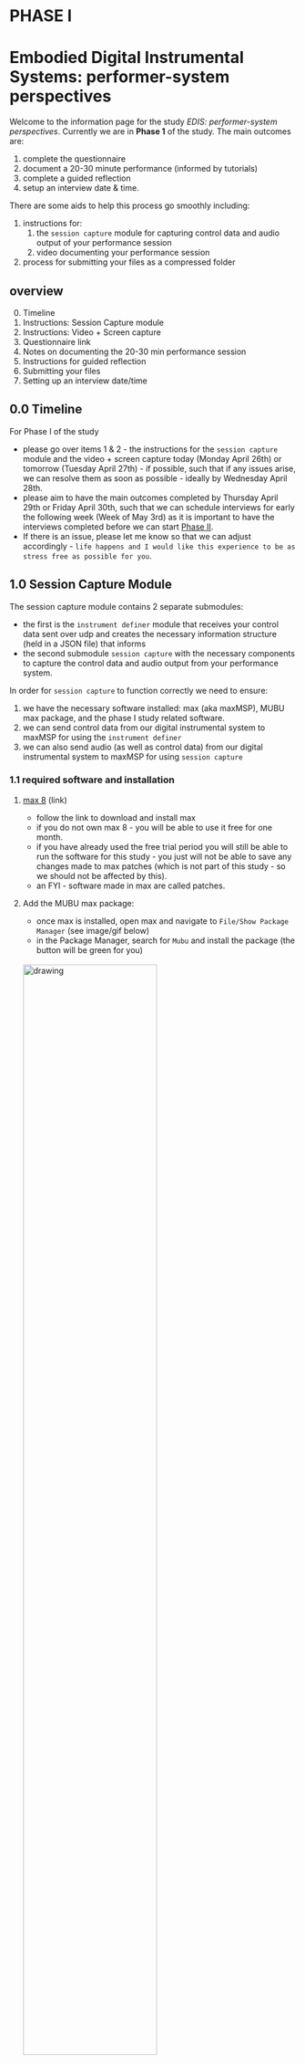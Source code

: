 # PHASE I
# Embodied Digital Instrumental Systems: performer-system perspectives
Welcome to the information page for the study *EDIS: performer-system perspectives*. Currently we are in **Phase 1** of the study. The main outcomes are: 

1. complete the questionnaire
1. document a 20-30 minute performance (informed by tutorials)
1. complete a guided reflection
1. setup an interview date & time. 

There are some aids to help this process go smoothly including:  
1. instructions for: 
    1. the `session capture` module for capturing control data and audio output of your performance session
    1. video documenting your performance session 
1. process for submitting your files as a compressed folder

## overview
0. Timeline
1. Instructions: Session Capture module
1. Instructions: Video + Screen capture
1. Questionnaire link
1. Notes on documenting the 20-30 min performance session
1. Instructions for guided reflection
1. Submitting your files
1. Setting up an interview date/time

## 0.0 Timeline

For Phase I of the study 
- please go over items 1 & 2 - the instructions for the `session capture` module and the video + screen capture today (Monday April 26th) or tomorrow (Tuesday April 27th) - if possible, such that if any issues arise, we can resolve them as soon as possible - ideally by Wednesday April 28th.
- please aim to have the main outcomes completed by Thursday April 29th or Friday April 30th, such that we can schedule interviews for early the following week (Week of May 3rd) as it is important to have the interviews completed before we can start [Phase II](phaseII.md). 
- If there is an issue, please let me know so that we can adjust accordingly - `life happens and I would like this experience to be as stress free as possible for you`. 

## 1.0 Session Capture Module
The session capture module contains 2 separate submodules: 
- the first is the `instrument definer` module that receives your control data sent over udp and creates the necessary information structure (held in a JSON file) that informs 
- the second submodule `session capture` with the necessary components to capture the control data and audio output from your performance system. 

In order for `session capture` to function correctly we need to ensure: 
1. we have the necessary software installed: max (aka maxMSP), MUBU max package, and the phase I study related software.  
1. we can send control data from our digital instrumental system to maxMSP for using the `instrument definer`
1. we can also send audio (as well as control data) from our digital instrumental system to maxMSP for using `session capture`

### 1.1 required software and installation 
1. [max 8](https://cycling74.com/downloads) (link)
    - follow the link to download and install max
    - if you do not own max 8 - you will be able to use it free for one month. 
    - if you have already used the free trial period you will still be able to run the software for this study - you just will not be able to save any changes made to max patches (which is not part of this study - so we should not be affected by this).
    - an FYI - software made in max are called patches. 
1. Add the MUBU max package: 
    - once max is installed, open max and navigate to `File/Show Package Manager` (see image/gif below)
    * in the Package Manager, search for `Mubu` and install the package (the button will be green for you)
    <br/>
    <img src="assets/edis-mubupackage.gif" alt="drawing" width="70%" />
    <br/>
    <br/>

1. Download/clone the dispersion lab software from this GitHub repository
    - navigate to the `green code button` near the top of this page, click on it, and select download. A compressed file will be downloaded to your downloads folder. Move this folder to the directory you would like it to be. 
    <br/>
    <img src="assets/edis-githubDownload.gif" alt="drawing" width="70%" />
    <br/>
    <br/>

    - for those with git installed you can clone the repo.
1. In max, go to `Options/File Preferences...`
    * Click the "+" in the lower left corner
    * Add the path of the main directory (`edis-performer-study folder`) that you downloaded or cloned from this GitHub repository 
<br/>
<img src="assets/edis-maxFilePaths.gif" alt="drawing" width="70%" />
<br/>
<br/>

### 1.2 instrument definer
- the instrument definer is located the top level of the `edis-performer-study folder`. The file is named: `db.instrumentDefiner.maxpat`

#### 1.2.1 sending your control data to max
- send your control data in OSC format over UDP
- ***`NOTE`***: please contact me as soon as possible if you are experiencing issues sending control data from your instrumental system OR you have issues with `instrument definer` (below) recognizing the data you are sending, such that I can help work out a solution.

#### 1.2.2 instrument definer instructions
-  [instrument definer](https://youtu.be/--z0qM8KyEU) (link to video instructions)
    1. locate `db.instrumentDefiner.maxpat` in the `edis-performer-study` folder and open the patch. 
    1. verify that your control data is being sent to the correct UDP port (choose the port in the `instrument definer` patch)
    1. set the instrument name: this will be the name you choose from `session capture`
    1. set author name (optional)
    1. move through each of your control parameters
    1. depending on the amount of data you are sending at one time and/or the controllers/sensors you are using, `instrument definer` may slow down. If this is continually an issue, if possible, reduce the amount of data you are sending at one time - see video above. If this remains an issue, please contact me such that we can work out a solution.  
    1. if possible, it is best to send each collection of parameters individually 
    1. check through the dropdown menu that all relevant parameters are accounted for
    1. save
    1. now your instrument definition is ready for session capture

### 1.3 session capture
- session capture is located in the database folder of the dispersion lab git repo and is called: `d.db.session.capture-mubu-buffer-v2.0.maxpat`
#### 1.3.1 sending audio (and control data) to session capture
1. if you were able to send control data to `instrument definer` - then you are able to send it to `session capture`
1. If maxMSP is not the software you are using to render the audio output of your performance, you will need to route your audio to maxMSP. 
- `NOTE`: The process is the same as sending your audio output from whatever software renders your audio to a DAW or some other software to record it, in our case this would be `max`. Thus, if you are already able to send audio to another program - do what is familiar - what follows is for those who are not setup for internal mapping of audio. 
    - for PC users: 
        - [Voicemeeter (PC only)](https://vb-audio.com/Voicemeeter/)
        - [tutorial](https://www.youtube.com/watch?v=lpvae_2WOSQ) (start at 4:30 - it is not explicitly for max, but the setup should be the same) Please let me know if this is not the case. 
    - for max users: 
        - [Blackhole](https://existential.audio/blackhole/) (link to software)
        - [Loopback](https://rogueamoeba.com/loopback/) (link to software)
        - [setting up blackhole (mac only)](https://youtu.be/_HLnpK5X7c0) (link to video)


#### 1.3.2 session capture instructions
-  [session capture](https://youtu.be/VxhZN52vEUU) (link to video instructions)
1. locate `d.db.session.capture-mubu-buffer-v2.0.maxpat` in the top level of the `edis-performer-study` folder and open patch
1. verify you are sending data to the right port number (it is different than `instrument definer`)
1. check data monitor to verify session capture is receiving data
1. choose the folder where you will save files from `session capture`
1. enter session name - use your name with modifiers if desired
1. choose the instrument name you created from the dropdown menu
1. choose audio input or output of max 
    1. by default this is set to audio output with the left/right channels chosen
    1. make sure you are sending audio to max if necessary. 
    1. (gif below) if you are sending audio to max you will need to choose input and select the left and right (and deselect left and right for output - just to be sure)
        <br/>
        <img src="assets/edis-audioInput.gif" alt="drawing" width="70%" />
        <br/>
        <br/>

1. test by starting session capture - perform for a few seconds/minutes and then stop
1. save -- verify that an audio (aif) and json file have been saved in your folder choice
1. verify the data has been captured by opening the mubu data viewer
    1. double click on the `p mubu-view` object
    1. click  `open data viewer`
    1. verify the data is there. It might take a second to open 
1. ***`IMPORTANT`*** do not have the data viewer open while recording with `session capture` it will significantly slow down the rate of data capture. Only open the data viewer after you have recorded and close before recording again.
    <br/>
    <img src="assets/edis-closeDataViewer.gif" alt="drawing" width="70%" />
    <br/>
    <br/>

## 2.0 video documentation
1. screen capture (with audio for sync purposes): 
- `NOTE`: if you alread have a process for recording your screen (with audio) than use that which is familiar. Below are examples for those for whom this may be unfamiliar. 
- for mac: QuickTime
    <br/>
    <img src="assets/edis-quicktime.gif" alt="drawing" width="70%" />
    <br/>
    <br/>

- for PC and mac: [OBS](https://obsproject.com/download) (link to software)
    - [video instructions for OBS](https://youtu.be/yoX58uoIbQU) (link to video)
    1. open OBS
    1. remove any items in the sources window
    1. click + button in sources - choose display capture
    1. if you notice that the it is only capturing a portion of your screen (top left) option-click/right-click/etc the window and select `resize output` and this will update to the full screen
    1. click + button - `audio output capture` and select the appropriate output (for me it is blackhole)
    1. may want to capture input (microphone for syncing) - click + button and select `audio input capture` (for the clap)
    1. test audio - send audio (from max or relevant software) - see signals
    1. press start recording (bottom right) - perform (or test)
    1. stop recording
    1. `importatant` go to settings (bottom right) --> output. Make sure the recording output as .mkv (extra protection if something occurs). Go to advanced settings and choose `automatically remux to mp4`
    1. settings --> output will show you the file path of where the video file is saved. 
<!-- <center><img src="assets/screenCapture.png" alt="drawing" width="70%" /></center> -->
- `NOTE:` it is a known issue that depending on your setup, the interfaces you use, the CPU of your computer, etc. that adding screen capture may inhibit the ability to perform your system and/or capture data. If this is the case, if it is possible to set up two phones/tablets/camaras, one capturing your screen, the other your relevant movements, than please attempt that option. If there is only one video camara available, if it is possible to capture your movements and screen, then attempt that option. If neither of these are possible, do not screen capture. Simply take a screen shot (image) of your screen based setup and just do the video recording. 
2. video recording from an angle that gets your interaction contact points: for me it is my hands and head/mouth
<!-- ![Alt text](assets/videoPosition.png "Title") -->
<center><img src="assets/videoPosition.png" alt="drawing" width="70%" /></center>
<!-- // ![alt text](https://github.com/dispersionlab/edis-performer-study/blob/main/assets/videoPosition.png) -->

3. once you have started both screen capture and video recording if you could clap your hands such that we have a sync point for the audio-video
    1. `NOTE`: If you are using headphones (vs speakers) for your system output (as I do) have the video recorder's audio record the room and the screen capture record the output of your system - and using a microphone that is output through your system - then clap such as to have the sync point. This can be easily setup in OBS (see video above)

## 3.0 questionnaire link
- please fill out [EDIS:performer-perspectives questionnare](https://docs.google.com/forms/d/e/1FAIpQLScneAqfCojfFYqSxHCCaCvpgi8sH7hSNNKe-HH4yK4Xe7Q1Gg/viewform) (link)
## 4.0 notes on documenting 20-30 min performance session
1. start your audio-video/screen capture for documentation
1. setup and start the session capture module ensuring data and audio are being sent to max. 
1. perform for 20-30 minutes (no longer than an hour as session capture will stop recording)
1. the approach to the performance is up to you – an improvisation, performing a composed piece, a rehearsal, study, etc.  
## 5.0 instructions for guided reflection

- After you have recorded your performance session, take about 5-10 mins to reflect on your performance (using the audio/video documentation) and select 1-3 sections, approximately 30secs - a few minutes in length, noting start and end times and briefly describe why you chose this/these section(s).
    - For each, briefly describe how your actions reflect in the moment intentions at the level of interaction. Most likely this will relate to what your system does and how you control/guide/interact with it.
- In general - comment on what worked and didn’t work in terms of what you were attempting to do?
- please mention any other comments/thoughts that come to mind. 
- the guided reflection can be documented as a text, audio, or video file, whatever is most comfortable for you. 
- the guided reflection will provide a starting point for the semi-structured interview

## 6.0 Submitting your files
1. put all of your files into a single folder: 
    - session capture JSON and AIF files
    - the video file(s) from the performance session documentation
    - guided reflection text, audio, or video file. 
    - and your instrumentDefinitions.json file. Located in: 
        - `edis-performer-study/dev/instrumentDefiner/instrumentDefinitions.json`
1. compress the folder and rename the new compressed file with your name
1. The limit for the (compressed folder) file that you can send is 100 GB. If your file goes over this (which it shouldn't) please export a compressed video file from QuickTime to reduce the overall size (selecting 480p from the file/export as/480p will reduce the size by roughly 1/3 while providing a satisfactory resolution for our purposes) 
4. [link to file request to send your compressed file to my dropbox (private)](https://www.dropbox.com/request/2bVKcjXAZqI9Ya2r8cR9)
## 7.0 Setting up an interview
- once you have submitted your files, I will email you to set up a date/time for the interview. 
